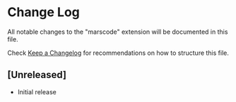 # Change Log

All notable changes to the "marscode" extension will be documented in this file.

Check [Keep a Changelog](http://keepachangelog.com/) for recommendations on how to structure this file.

## [Unreleased]

- Initial release